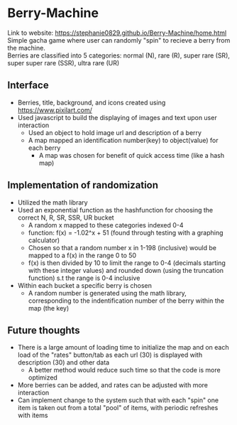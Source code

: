 # Berry-Machine
Link to website: https://stephanie0829.github.io/Berry-Machine/home.html \
Simple gacha game where user can randomly "spin" to recieve a berry from the machine.\
Berries are classified into 5 categories: normal (N), rare (R), super rare (SR), super super rare (SSR), ultra rare (UR)
## Interface
* Berries, title, background, and icons created using https://www.pixilart.com/
* Used javascript to build the displaying of images and text upon user interaction
  * Used an object to hold image url and description of a berry
  * A map mapped an identification number(key) to object(value) for each berry
    * A map was chosen for benefit of quick access time (like a hash map)
## Implementation of randomization
* Utilized the math library
* Used an exponential function as the hashfunction for choosing the correct N, R, SR, SSR, UR bucket
  * A random x mapped to these categories indexed 0-4
  * function:  f(x) = -1.02^x + 51   (found through testing with a graphing calculator)
  * Chosen so that a random number x in 1-198 (inclusive) would be mapped to a f(x) in the range 0 to 50
  * f(x) is then divided by 10 to limit the range to 0-4 (decimals starting with these integer values) and rounded down (using the truncation function) s.t the range is 0-4 inclusive
* Within each bucket a specific berry is chosen
  * A random number is generated using the math library, corresponding to the indentification number of the berry within the map (the key)
## Future thoughts
* There is a large amount of loading time to initialize the map and on each load of the "rates" button/tab as each url (30) is displayed with description (30) and other data
  * A better method would reduce such time so that the code is more optimized
* More berries can be added, and rates can be adjusted with more interaction
* Can implement change to the system such that with each "spin" one item is taken out from a total "pool" of items, with periodic refreshes with items
